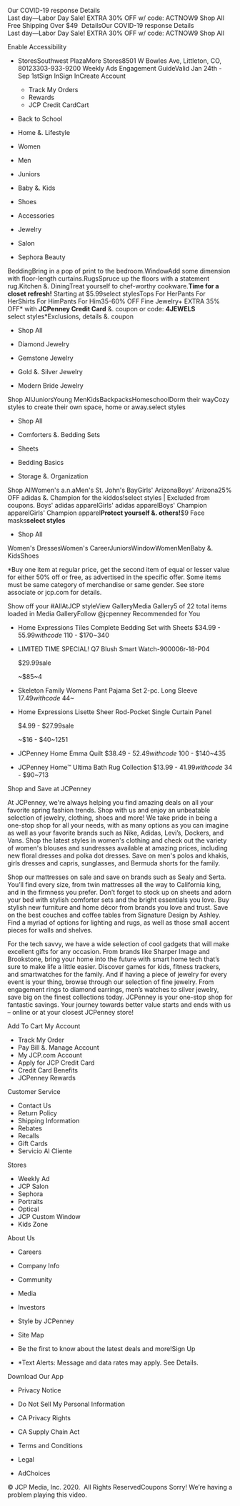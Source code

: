 Our COVID-19 response Details  
Last day—Labor Day Sale! EXTRA 30% OFF w/ code: ACTNOW9 Shop All  
Free Shipping Over $49  DetailsOur COVID-19 response Details  
Last day—Labor Day Sale! EXTRA 30% OFF w/ code: ACTNOW9 Shop All  

Enable Accessibility

*   StoresSouthwest PlazaMore Stores8501 W Bowles Ave, Littleton, CO, 80123303-933-9200 Weekly Ads Engagement GuideValid Jan 24th - Sep 1stSign InSign InCreate Account
    *   Track My Orders
    *   Rewards
    *   JCP Credit CardCart

*   Back to School
*   Home &. Lifestyle
*   Women
*   Men
*   Juniors
*   Baby &. Kids
*   Shoes
*   Accessories
*   Jewelry
*   Salon
*   Sephora Beauty

BeddingBring in a pop of print to the bedroom.WindowAdd some dimension with floor-length curtains.RugsSpruce up the floors with a statement rug.Kitchen &. DiningTreat yourself to chef-worthy cookware.**Time for a closet refresh!** Starting at $5.99select stylesTops For HerPants For HerShirts For HimPants For Him35-60% OFF Fine Jewelry+ EXTRA 35% OFF\* with **JCPenney Credit Card** &. coupon or code: **4JEWELS**  
select styles\*Exclusions, details &. coupon

*   Shop All

*   Diamond Jewelry
    
*   Gemstone Jewelry
    
*   Gold &. Silver Jewelry
    
*   Modern Bride Jewelry
    

Shop AllJuniorsYoung MenKidsBackpacksHomeschoolDorm their wayCozy styles to create their own space, home or away.select styles

*   Shop All

*   Comforters &. Bedding Sets
    
*   Sheets
    
*   Bedding Basics
    
*   Storage &. Organization
    

Shop AllWomen's a.n.aMen's St. John's BayGirls' ArizonaBoys' Arizona25% OFF adidas &. Champion for the kiddos!select styles | Excluded from coupons. Boys' adidas apparelGirls' adidas apparelBoys' Champion apparelGirls' Champion apparel**Protect yourself &. others!**$9 Face masks**select styles**

*   Shop All

Women's DressesWomen's CareerJuniorsWindowWomenMenBaby &. KidsShoes

\*Buy one item at regular price, get the second item of equal or lesser value for either 50% off or free, as advertised in the specific offer. Some items must be same category of merchandise or same gender. See store associate or jcp.com for details.

Show off your #AllAtJCP styleView GalleryMedia Gallery5 of 22 total items loaded in Media GalleryFollow @jcpenney Recommended for You

*   Home Expressions Tiles Complete Bedding Set with Sheets $34.99 - $55.99with code~$110 - $170~340
*   LIMITED TIME SPECIAL! Q7 Blush Smart Watch-900006r-18-P04
    
    $29.99sale
    
    ~$85~4
*   Skeleton Family Womens Pant Pajama Set 2-pc. Long Sleeve $17.49with code~$44~
*   Home Expressions Lisette Sheer Rod-Pocket Single Curtain Panel
    
    $4.99 - $27.99sale
    
    ~$16 - $40~1251
*   JCPenney Home Emma Quilt $38.49 - $52.49with code~$100 - $140~435
*   JCPenney Home™ Ultima Bath Rug Collection $13.99 - $41.99with code~$34 - $90~713

Shop and Save at JCPenney

At JCPenney, we're always helping you find amazing deals on all your favorite spring fashion trends. Shop with us and enjoy an unbeatable selection of jewelry, clothing, shoes and more! We take pride in being a one-stop shop for all your needs, with as many options as you can imagine as well as your favorite brands such as Nike, Adidas, Levi’s, Dockers, and Vans. Shop the latest styles in women's clothing and check out the variety of women's blouses and sundresses available at amazing prices, including new floral dresses and polka dot dresses. Save on men's polos and khakis, girls dresses and capris, sunglasses, and Bermuda shorts for the family.

  

Shop our mattresses on sale and save on brands such as Sealy and Serta. You’ll find every size, from twin mattresses all the way to California king, and in the firmness you prefer. Don’t forget to stock up on sheets and adorn your bed with stylish comforter sets and the bright essentials you love. Buy stylish new furniture and home décor from brands you love and trust. Save on the best couches and coffee tables from Signature Design by Ashley. Find a myriad of options for lighting and rugs, as well as those small accent pieces for walls and shelves.

  

For the tech savvy, we have a wide selection of cool gadgets that will make excellent gifts for any occasion. From brands like Sharper Image and Brookstone, bring your home into the future with smart home tech that’s sure to make life a little easier. Discover games for kids, fitness trackers, and smartwatches for the family. And if having a piece of jewelry for every event is your thing, browse through our selection of fine jewelry. From engagement rings to diamond earrings, men’s watches to silver jewelry, save big on the finest collections today. JCPenney is your one-stop shop for fantastic savings. Your journey towards better value starts and ends with us – online or at your closest JCPenney store!

  
  
Add To Cart My Account

*   Track My Order
*   Pay Bill &. Manage Account
*   My JCP.com Account
*   Apply for JCP Credit Card
*   Credit Card Benefits
*   JCPenney Rewards

Customer Service

*   Contact Us
*   Return Policy
*   Shipping Information
*   Rebates
*   Recalls
*   Gift Cards
*   Servicio Al Cliente

Stores

*   Weekly Ad
*   JCP Salon
*   Sephora
*   Portraits
*   Optical
*   JCP Custom Window
*   Kids Zone

About Us

*   Careers
*   Company Info
*   Community
*   Media
*   Investors
*   Style by JCPenney
*   Site Map

*   Be the first to know about the latest deals and more!Sign Up
*   \*Text Alerts: Message and data rates may apply. See Details.

Download Our App

*   Privacy Notice
*   Do Not Sell My Personal Information
*   CA Privacy Rights
*   CA Supply Chain Act

*   Terms and Conditions
*   Legal
*   AdChoices

© JCP Media, Inc. 2020.  All Rights ReservedCoupons Sorry! We’re having a problem playing this video.